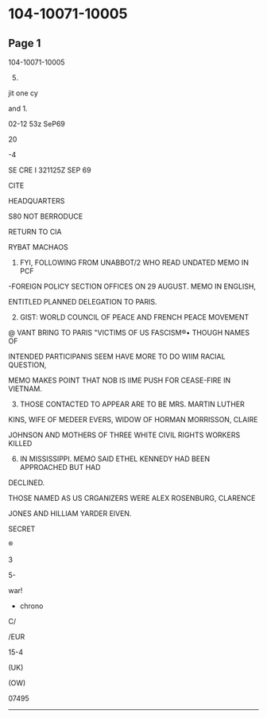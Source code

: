 # 104-10071-10005

## Page 1

104-10071-10005

5.

jit one cy

and 1.

02-12 53z SeP69

20

-4

SE CRE I 321125Z SEP 69

CITE

HEADQUARTERS

S80 NOT BERRODUCE

RETURN TO CIA

RYBAT MACHAOS

1. FYI, FOLLOWING FROM UNABBOT/2 WHO READ UNDATED MEMO IN PCF

-FOREIGN POLICY SECTION OFFICES ON 29 AUGUST. MEMO IN ENGLISH,

ENTITLED PLANNED DELEGATION TO PARIS.

2. GIST: WORLD COUNCIL OF PEACE AND FRENCH PEACE MOVEMENT

@ VANT BRING TO PARIS "VICTIMS OF US FASCISM®• THOUGH NAMES OF

INTENDED PARTICIPANIS SEEM HAVE MORE TO DO WIIM RACIAL QUESTION,

MEMO MAKES POINT THAT NOB IS IIME PUSH FOR CEASE-FIRE IN VIETNAM.

3. THOSE CONTACTED TO APPEAR ARE TO BE MRS. MARTIN LUTHER

KINS, WIFE OF MEDEER EVERS, WIDOW OF HORMAN MORRISSON, CLAIRE

JOHNSON AND MOTHERS OF THREE WHITE CIVIL RIGHTS WORKERS KILLED

6) IN MISSISSIPPI. MEMO SAID ETHEL KENNEDY HAD BEEN APPROACHED BUT HAD

DECLINED.

THOSE NAMED AS US CRGANIZERS WERE ALEX ROSENBURG, CLARENCE

JONES AND HILLIAM YARDER ElVEN.

SECRET

®

3

5-

war!

- chrono

C/

/EUR

15-4

(UK)

(OW)

07495

---

